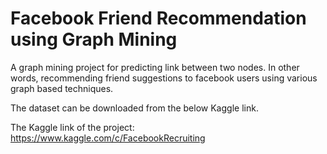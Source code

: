 # Facebook Friend Recommendation using Graph Mining


A graph mining project for predicting link between two nodes. In other words, recommending friend suggestions to facebook users using various graph based techniques.

The dataset can be downloaded from the below Kaggle link.

The Kaggle link of the project: https://www.kaggle.com/c/FacebookRecruiting
